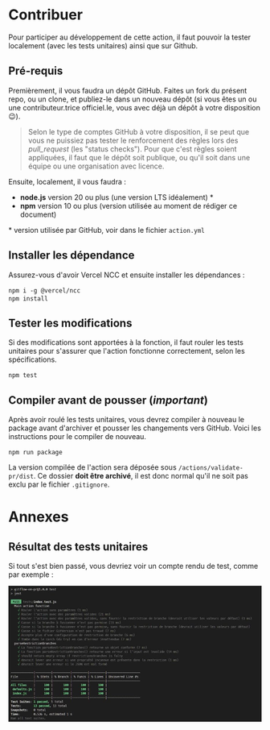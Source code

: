 # Contribuer

Pour participer au développement de cette action, il faut pouvoir la tester localement (avec les tests unitaires) ainsi que sur Github.

## Pré-requis

Premièrement, il vous faudra un dépôt GitHub. Faites un fork du présent repo, ou un clone, et publiez-le dans un nouveau dépôt (si vous êtes un ou une contributeur.trice officiel.le, vous avec déjà un dépôt à votre disposition 😉).

> Selon le type de comptes GitHub à votre disposition, il se peut que vous ne puissiez pas tester le renforcement des règles lors des *pull_request* (les "status checks"). Pour que c'est règles soient appliquées, il faut que le dépôt soit publique, ou qu'il soit dans une équipe ou une organisation avec licence.

Ensuite, localement, il vous faudra :
- **node.js** version 20 ou plus (une version LTS idéalement) *
- **npm** version 10 ou plus (version utilisée au moment de rédiger ce document)

\* version utilisée par GitHub, voir dans le fichier `action.yml`

## Installer les dépendance

Assurez-vous d'avoir Vercel NCC et ensuite installer les dépendances : 

```shell
npm i -g @vercel/ncc
npm install
```

## Tester les modifications

Si des modifications sont apportées à la fonction, il faut rouler les tests unitaires pour s'assurer que l'action fonctionne correctement, selon les spécifications.

```shell
npm test
```

## Compiler avant de pousser (***important***)

Après avoir roulé les tests unitaires, vous devrez compiler à nouveau le package avant d'archiver et pousser les changements vers GitHub. Voici les instructions pour le compiler de nouveau.

```shell
npm run package
```

La version compilée de l'action sera déposée sous `/actions/validate-pr/dist`. Ce dossier **doit être archivé**, il est donc normal qu'il ne soit pas exclu par le fichier `.gitignore`.

# Annexes

## Résultat des tests unitaires

Si tout s'est bien passé, vous devriez voir un compte rendu de test, comme par exemple : 

![alt text](./../docs/images/test_result_example.jpg)
